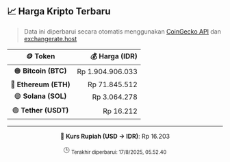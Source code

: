 

<!-- HARGA_KRIPTO -->
## 📈 Harga Kripto Terbaru

> Data ini diperbarui secara otomatis menggunakan [CoinGecko API](https://www.coingecko.com/) dan [exchangerate.host](https://exchangerate.host/)

<div align="center">

| 🪙 Token | 💰 Harga (IDR) |
|:------:|---------------:|
| 🟠 **Bitcoin (BTC)**   | Rp 1.904.906.033 |
| 🔵 **Ethereum (ETH)**  | Rp 71.845.512 |
| 🟣 **Solana (SOL)**    | Rp 3.064.278 |
| 🟢 **Tether (USDT)**   | Rp 16.212 |

---

💱 **Kurs Rupiah (USD → IDR)**: Rp 16.203

🕒 <sub>Terakhir diperbarui: 17/8/2025, 05.52.40</sub>

</div>
<!-- /HARGA_KRIPTO -->